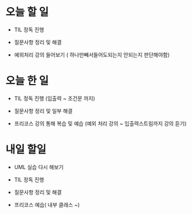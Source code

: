 # 오늘 할 일

- TIL 정독 진행

- 질문사항 정리 및 해결

- 예외처리 강의 들어보기 ( 하나만빼서들어도되는지 안되는지 판단해야함)


# 오늘 한 일

- TIL 정독 진행 (입출력 ~ 조건문 까지)

- 질문사항 정리 및 일부 해결

- 프리코스 강의 통해 복습 및 예습 (예외 처리 강의 ~ 입출력스트림까지 강의 듣기)



# 내일 할일

- UML 실습 다시 해보기

- TIL 정독 진행

- 질문사항 정리 및 해결

- 프리코스 예습( 내부 클래스 ~)